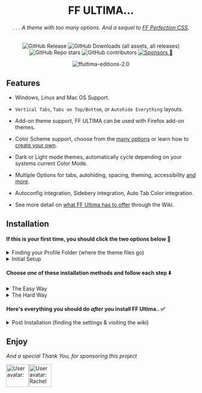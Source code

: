 <div align="center">

# FF ULTIMA...

###### . . . A theme with too many options. And a sequel to [FF Perfection CSS](https://github.com/soulhotel/Perfection-Firefox-CSS-Theme).

![GitHub Release](https://img.shields.io/github/v/release/soulhotel/FF-CSS-ULTIMA?style=for-the-badge)
![GitHub Downloads (all assets, all releases)](https://img.shields.io/github/downloads/soulhotel/ff-ultima/total?style=for-the-badge&color=blue)
![GitHub Repo stars](https://img.shields.io/github/stars/soulhotel/FF-CSS-ULTIMA?style=for-the-badge) 
![GitHub contributors](https://img.shields.io/github/contributors/soulhotel/FF-ULTIMA?style=for-the-badge&color=blue)
[![Sponsors 💖](https://img.shields.io/github/sponsors/soulhotel?style=for-the-badge&label=Sponsors%20💖&color=f19ef7)](https://github.com/sponsors/soulhotel)

<!-- ![ffultima-editions](https://github.com/user-attachments/assets/061d124e-d846-4da1-8466-03e2341e0802) -->
![ffultima-editions-2.0](https://github.com/user-attachments/assets/dc1882e6-6543-41bd-aff7-ded2b96ffb97)

</div>


## Features

- Windows, Linux and Mac OS Support.
>
- `Vertical Tabs`, `Tabs on Top/Bottom`, or `Autohide Everything` layouts.
>
- Add-on theme support, FF ULTIMA can be used with Firefox add-on themes.
>
- Color Scheme support, choose from the [many options](https://github.com/soulhotel/FF-ULTIMA/wiki/Color-Schemes) or learn how to [create your own](https://github.com/soulhotel/FF-ULTIMA/wiki/Create-a-Color-Scheme).
>
- Dark or Light mode themes, automatically cycle depending on your systems current Color Mode.
>
- Multiple Options for tabs, autohiding, spacing, theming, accessibility [and more](https://github.com/soulhotel/FF-ULTIMA/wiki/Settings).
>
- Autoconfig integration, Sidebery integration, Auto Tab Color integration.
>
- See more detail on [what FF Ultima has to offer](https://github.com/soulhotel/FF-ULTIMA/wiki#what-does-ff-ultima-offer) through the Wiki.
>

## Installation

#### If this is your first time, you should click the two options below 🚨

<details>
<summary>Finding your Profile Folder (where the theme files go)</summary>

###### 🛈 Two ways to find your Profile Folder. Choose one: 🛈
1. Go to the about:support page/url.
2. Open directory
3. This takes you to your profile folder, typically named "default.release"

<img src="https://github.com/user-attachments/assets/e520eb35-f09c-4925-92f6-44be4ec18d51" width="850" />

>
1. Go to the about:profiles page/url.
2. If you have multiple firefox profiles, make sure you are working with the right one.
3. Open directory
4. This takes you to your profile folder, typically named "default.release"
 
<img src="https://github.com/user-attachments/assets/8e58c276-1015-436d-8414-6d4db3a4be4b" width="850" />
</details>

<details>
<summary>Initial Setup</summary>

###### 🛈 This is mostly for first time Installation: 🛈

- [x] If your Profile Folder does not have a `chrome` folder, create one.
- [x] If your Profile Folder already has a `chrome` folder, empty it.
- [x] The theme will automatically enable userChrome stylesheets via user.js.
- [x] Please have Firefox's System-Theme enabled. You can change this later.

<img src="https://github.com/user-attachments/assets/c65972cf-88bf-41da-87d1-5d5a780230ba" width="650" />
</details>

#### Choose *one* of these installation methods and follow each step ⬇️

<details><summary>The Easy Way</summary>

###### 🛈 Autoconfig Users should download the Source instead of the release Zip 🛈

1. Download the latest version on the [release page](https://github.com/soulhotel/FF-CSS-ULTIMA/releases/latest).
2. Copy everything in the ffultima.zip into your `chrome` folder.
3. For first time installation, you need to apply the `user.js` to firefox to access the theme settings.
4. In the chrome folder, youll see the `user.js`, move it <ins>out the chrome folder and into the Profile Folder<ins>.
5. Restart Firefox.
6. <ins>**Wait** for Firefox to open</ins>, then delete the `user.js` file.
</details>

<details><summary>The Hard Way</summary>

###### 🛈 For this method, all you need is Git and a Terminal. It's harder for the less technical people 🛈

- This automated tool requires no download. It runs by fetching [gituserChrome](https://github.com/soulhotel/git-userChrome)
- Locates all profile folders and allows you to specify which one to install FF Ultima to
- It renames any present chrome/ folder to chrome.old/, then uses git to install the theme to a new chrome/ folder
- It also handles moving user.js, specifying which firefox to restart, and user.js removal
- To Install FF Ultima - copy/paste the command for your operating system

###### LINUX ([BASH SCRIPT](https://github.com/soulhotel/git-userChrome)):
```
bash <(curl -s https://raw.githubusercontent.com/soulhotel/git-userChrome/main/gituserChrome.sh)
```

###### WINDOWS ([POWERSHELL SCRIPT](https://github.com/soulhotel/git-userChrome)):
```
powershell -NoProfile -ExecutionPolicy Bypass -Command "iex (irm 'https://raw.githubusercontent.com/soulhotel/git-userChrome/main/gituserChrome.ps1')"
```

###### MAC ([COPY LINUX](https://github.com/soulhotel/git-userChrome))
```
  ,-.       _,---._ __  / \
 /  )    .-'       `./ /   \
(  (   ,'            `/    /|         
 \  `-"             \'\   / |         whats in the box? oh..
  `.              ,  \ \ /  |         
   /`.          ,'-`----Y   |         it's linux.
  (            ;        |   '
  |  ,-.    ,-'         |  /          because Mac is basically linux..
  |  | (   |        hjw | /
  )  |  \  `.___________|/
  `--'   `--'
```
>

> More on [gituserChrome](https://github.com/soulhotel/git-userChrome): When inspecting the source, the tool is pretty simple, but suprisingly it isn't the standard when sharing userChrome themes.. It's set up so that it can download any userChrome theme (not just FF Ultima) with just 1 command (example: `curl gituserChrome randomTheme.git`). And factors in scenarios where you want to target a specific Profile Folder, specific Firefox install, handling clean firefox restarts across any OS and user.js cases and clean ups. I'd love to see it used by more theme creators and obviously since it's just a simple script (1 for windows, 1 for linux/mac) it can be used locally & can be changed by anyone that wants to expand on it.

</details>


#### Here's everything you should do *after* you install FF Ultima.. ✅

<details><summary>Post Installation (finding the settings & visiting the wiki)</summary>

>
- Go to the `about:config` page. You should see:
    - ![image](https://github.com/user-attachments/assets/7c3c1fb9-8080-4823-9994-23e6af91498e)
    - Search for `ultima` to see & change all of your settings.
    - Search for `user.theme` to see & change color schemes.

- Visit [the Wiki](https://github.com/soulhotel/FF-ULTIMA/wiki) to learn more about what's possible:
    - Frequently asked questions
    - **All** theme settings (full overview)
    - How to install, [uninstall](https://github.com/soulhotel/FF-ULTIMA/wiki/How-to-Uninstall-the-Theme), [update](https://github.com/soulhotel/FF-ULTIMA/wiki/How-to-Update-the-Theme)
    - Sidebery configurations (optional)
    - Videos, documentation, and more
</details>

## Enjoy

*And a special Thank You, for sponsoring this project*

<!-- sponsors --><a href="https://github.com/s0flY"><img src="https:&#x2F;&#x2F;github.com&#x2F;s0flY.png" width="60px" alt="User avatar: " /></a><a href="https://github.com/Rhodkee"><img src="https:&#x2F;&#x2F;github.com&#x2F;Rhodkee.png" width="60px" alt="User avatar: Rachel " /></a><!-- sponsors -->


